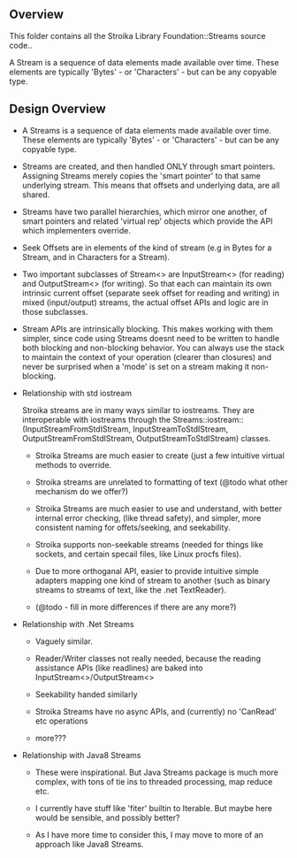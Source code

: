 Overview
--------
  This folder contains all the Stroika Library Foundation::Streams source code..

  A Stream is a sequence of data elements made available over time. These elements
  are typically 'Bytes' - or 'Characters' - but can be any copyable type.


Design Overview
--------
   *   A Streams is a sequence of data elements made available over time.
       These elements are typically 'Bytes' - or 'Characters' - but can be 
       any copyable type.

   *   Streams are created, and then handled ONLY through smart pointers. Assigning Streams
       merely copies the 'smart pointer' to that same underlying stream. This means that offsets
       and underlying data, are all shared.
 
   *   Streams have two parallel hierarchies, which mirror one another, of smart pointers and related
       'virtual rep' objects which provide the API which implementers override.
 
   *   Seek Offsets are in elements of the kind of stream (e.g in Bytes for a Stream<Byte>, and
       in Characters for a Stream<Character>).
 
   *   Two important subclasses of Stream<> are InputStream<> (for reading) and OutputStream<> (for
       writing). So that each can maintain its own intrinsic current offset (separate seek offset
       for reading and writing) in mixed (input/output) streams, the actual offset APIs and
       logic are in those subclasses.
 
   *   Stream APIs are intrinsically blocking. This makes working with them simpler, since code
       using Streams doesnt need to be written to handle both blocking and non-blocking behavior.
	   You can always use the stack to maintain the context of your operation (clearer than closures)
	   and never be surprised when a 'mode' is set on a stream making it non-blocking.
 
   *   Relationship with std iostream
       
	   Stroika streams are in many ways similar to iostreams. They are interoperable with iostreams
       through the Streams::iostream::(InputStreamFromStdIStream, InputStreamToStdIStream,
       OutputStreamFromStdIStream, OutputStreamToStdIStream) classes.

       *   Stroika Streams are much easier to create (just a few intuitive virtual methods
       to override.

       *   Stroika streams are unrelated to formatting of text (@todo what other mechanism do we offer?)

       *   Stroika Streams are much easier to use and understand, with better internal error checking,
           (like thread safety), and simpler, more consistent naming for offets/seeking, and seekability.

       *   Stroika supports non-seekable streams (needed for things like sockets, and certain specail files, like
           Linux procfs files).

       *   Due to more orthoganal API, easier to provide intuitive simple adapters mapping one kind of stream
           to another (such as binary streams to streams of text, like the .net TextReader).

       *   (@todo - fill in more differences if there are any more?)


   *   Relationship with .Net Streams
       *   Vaguely similar.

       *   Reader/Writer classes not really needed, because the reading assistance APIs (like readlines) are baked
           into InputStream<>/OutputStream<>
		   
       *   Seekability handed similarly

       *   Stroika Streams have no async APIs, and (currently) no 'CanRead' etc operations

       *   more???

 
   *   Relationship with Java8 Streams
       *   These were inspirational. But Java Streams package is much more complex, with tons of tie
		   ins to threaded processing, map reduce etc.

       *   I currently have stuff like 'fiter' builtin to Iterable. But maybe here would be sensible, and possibly
	       better?

       *   As I have more time to consider this, I may move to more of an approach like Java8 Streams.

